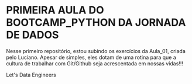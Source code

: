 # PRIMEIRA AULA DO BOOTCAMP_PYTHON DA JORNADA DE DADOS
Nesse primeiro repositório, estou subindo os exercícios da Aula_01, criada pelo Luciano.
Apesar de simples, eles dotam de uma rotina para que a cultura de trabalhar com Git/Github seja acrescentada em nossas vidas!!!

Let's Data Engineers

